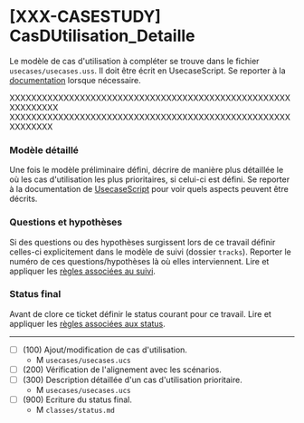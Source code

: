 [XXX-CASESTUDY] CasDUtilisation_Detaille
=====================================================================

Le modèle de cas d'utilisation à compléter se trouve dans le fichier
``usecases/usecases.uss``. Il doit être écrit en UsecaseScript.
Se reporter à la [documentation](https://modelscript.readthedocs.io/en/latest/languages/usecases/index.html) lorsque nécessaire.

XXXXXXXXXXXXXXXXXXXXXXXXXXXXXXXXXXXXXXXXXXXXXXXXXXXXXXXXXXXXX
XXXXXXXXXXXXXXXXXXXXXXXXXXXXXXXXXXXXXXXXXXXXXXXXXXXXXXXXXXXX

### Modèle détaillé

Une fois le modèle préliminaire défini, décrire de manière plus détaillée
le où les cas d'utilisation les plus prioritaires, si celui-ci est 
défini. Se reporter à la documentation de [UsecaseScript](https://modelscript.readthedocs.io/en/latest/languages/usecases/index.html)
pour voir quels aspects peuvent être décrits.

### Questions et hypothèses

Si des questions ou des hypothèses surgissent lors de ce travail
définir celles-ci explicitement dans le modèle de suivi
(dossier ``tracks``). Reporter le numéro de ces questions/hypothèses
là où elles interviennent. Lire et appliquer les [règles associées au suivi](https://modelscript.readthedocs.io/en/latest/languages/tracks/index.html#rules). 
 
### Status final

Avant de clore ce ticket définir le status courant pour ce travail. Lire et appliquer les [règles associées aux status](https://modelscript.readthedocs.io/en/latest/methods/status.html#rules).

________

- [ ] (100) Ajout/modification de cas d'utilisation.
    - M ``usecases/usecases.ucs``
- [ ] (200) Vérification de l'alignement avec les scénarios.
- [ ] (300) Description détaillée d'un cas d'utilisation prioritaire.
    - M ``usecases/usecases.ucs``
- [ ] (900) Ecriture du status final.
    - M ``classes/status.md``

    
